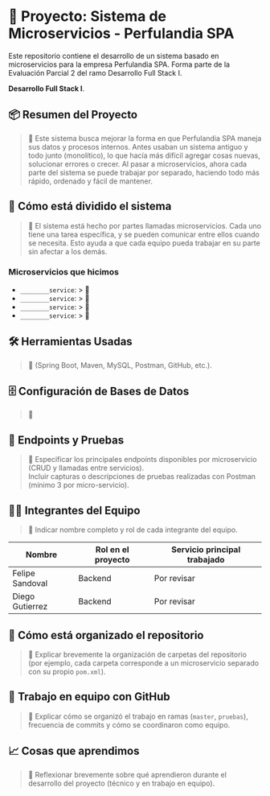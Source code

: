 # 🧾 Proyecto: Sistema de Microservicios - Perfulandia SPA


Este repositorio contiene el desarrollo de un sistema basado en microservicios para la empresa Perfulandia SPA. Forma parte de la Evaluación Parcial 2 del ramo Desarrollo Full Stack I.

 **Desarrollo Full Stack I**.

## 📦 Resumen del Proyecto

> 📝 Este sistema busca mejorar la forma en que Perfulandia SPA maneja sus datos y procesos internos. Antes usaban un sistema antiguo y todo junto (monolítico), lo que hacía más difícil agregar cosas nuevas, solucionar errores o crecer. Al pasar a microservicios, ahora cada parte del sistema se puede trabajar por separado, haciendo todo más rápido, ordenado y fácil de mantener.

## 🧩 Cómo está dividido el sistema

> 📝 El sistema está hecho por partes llamadas microservicios. Cada uno tiene una tarea específica, y se pueden comunicar entre ellos cuando se necesita. Esto ayuda a que cada equipo pueda trabajar en su parte sin afectar a los demás.

### Microservicios que hicimos

- `________service`: > 📝 
- `________service`: > 📝 
- `________service`: > 📝 
- `________service`: > 📝 

## 🛠️ Herramientas Usadas

> 📝 (Spring Boot, Maven, MySQL, Postman, GitHub, etc.).

## 🗄️ Configuración de Bases de Datos

> 📝 

## 📮 Endpoints y Pruebas

> 📝 Especificar los principales endpoints disponibles por microservicio (CRUD y llamadas entre servicios).  
> Incluir capturas o descripciones de pruebas realizadas con Postman (mínimo 3 por micro-servicio).

## 🧑‍💻 Integrantes del Equipo

> 📝 Indicar nombre completo y rol de cada integrante del equipo.

| Nombre                  | Rol en el proyecto         | Servicio principal trabajado |
|-------------------------|----------------------------|------------------------------|
| Felipe Sandoval         |         Backend            |        Por revisar           |
| Diego Gutierrez         |         Backend            |        Por revisar           |

## 📂 Cómo está organizado el repositorio

> 📝 Explicar brevemente la organización de carpetas del repositorio (por ejemplo, cada carpeta corresponde a un microservicio separado con su propio `pom.xml`).


## 👥 Trabajo en equipo con GitHub

> 📝 Explicar cómo se organizó el trabajo en ramas (`master`, `pruebas`), frecuencia de commits y cómo se coordinaron como equipo.

## 📈 Cosas que aprendimos

> 📝 Reflexionar brevemente sobre qué aprendieron durante el desarrollo del proyecto (técnico y en trabajo en equipo).



